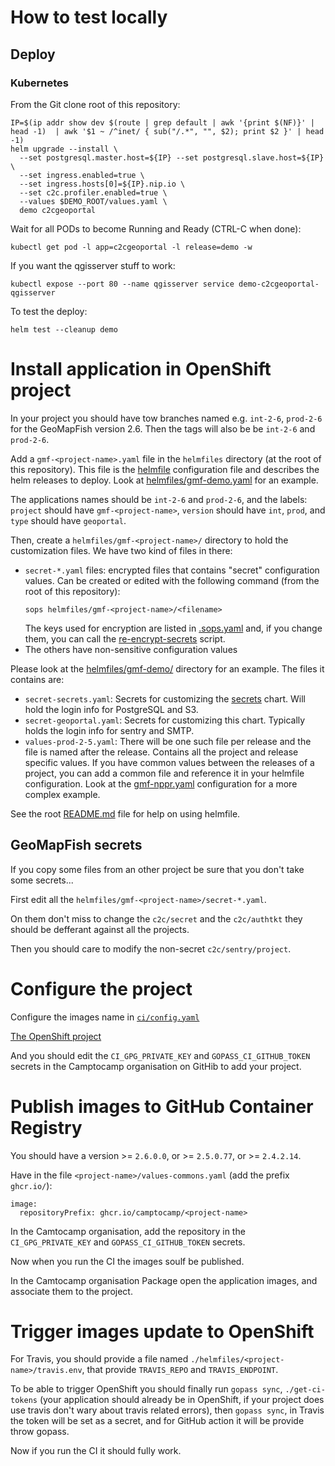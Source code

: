 # How to test locally

## Deploy

### Kubernetes

From the Git clone root of this repository:

```shell
IP=$(ip addr show dev $(route | grep default | awk '{print $(NF)}' | head -1)  | awk '$1 ~ /^inet/ { sub("/.*", "", $2); print $2 }' | head -1)
helm upgrade --install \
  --set postgresql.master.host=${IP} --set postgresql.slave.host=${IP} \
  --set ingress.enabled=true \
  --set ingress.hosts[0]=${IP}.nip.io \
  --set c2c.profiler.enabled=true \
  --values $DEMO_ROOT/values.yaml \
  demo c2cgeoportal
```

Wait for all PODs to become Running and Ready (CTRL-C when done):

```shell
kubectl get pod -l app=c2cgeoportal -l release=demo -w
```

If you want the qgisserver stuff to work:

```shell
kubectl expose --port 80 --name qgisserver service demo-c2cgeoportal-qgisserver
```

To test the deploy:

```shell
helm test --cleanup demo
```

# Install application in OpenShift project

In your project you should have tow branches named e.g. `int-2-6`, `prod-2-6` for the GeoMapFish version 2.6.
Then the tags will also be be `int-2-6` and `prod-2-6`.

Add a `gmf-<project-name>.yaml` file in the `helmfiles` directory (at the root of this repository).
This file is the [helmfile](https://github.com/roboll/helmfile) configuration file and describes the helm releases to deploy.
Look at [helmfiles/gmf-demo.yaml](../helmfiles/gmf-demo.yaml) for an example.

The applications names should be `int-2-6` and `prod-2-6`, and the labels: `project` should have `gmf-<project-name>`,
`version` should have `int`, `prod`, and `type` should have `geoportal`.

Then, create a `helmfiles/gmf-<project-name>/` directory to hold the customization files. We have two kind of files in there:

-   `secret-*.yaml` files: encrypted files that contains "secret" configuration values.
    Can be created or edited with the following command (from the root of this repository):
    ```shell
    sops helmfiles/gmf-<project-name>/<filename>
    ```
    The keys used for encryption are listed in [.sops.yaml](../.sops.yaml) and, if you change them, you can call the
    [re-encrypt-secrets](../re-encrypt-secrets) script.
-   The others have non-sensitive configuration values

Please look at the [helmfiles/gmf-demo/](../helmfiles/gmf-demo) directory for an example. The files it contains are:

-   `secret-secrets.yaml`: Secrets for customizing the [secrets](../secrets/README.md) chart. Will hold the login info for PostgreSQL and S3.
-   `secret-geoportal.yaml`: Secrets for customizing this chart. Typically holds the login info for sentry and SMTP.
-   `values-prod-2-5.yaml`: There will be one such file per release and the file is named after the release.
    Contains all the project and release specific values.
    If you have common values between the releases of a project, you can add a common file and reference it in your helmfile configuration.
    Look at the [gmf-nppr.yaml](../helmfiles/gmf-nppr.yaml) configuration for a more complex example.

See the root [README.md](../README.md) file for help on using helmfile.

## GeoMapFish secrets

If you copy some files from an other project be sure that you don't take some secrets...

First edit all the `helmfiles/gmf-<project-name>/secret-*.yaml`.

On them don't miss to change the `c2c/secret` and the `c2c/authtkt` they should be defferant against all the projects.

Then you should care to modify the non-secret `c2c/sentry/project`.

# Configure the project

Configure the images name in [`ci/config.yaml`](https://github.com/camptocamp/demo_geomapfish/blob/prod-2-6/CONST_create_template/ci/config.yaml#L18-L22)

[The OpenShift project](https://github.com/camptocamp/demo_geomapfish/blob/prod-2-6/.github/workflows/main.yaml#L10)

And you should edit the `CI_GPG_PRIVATE_KEY` and `GOPASS_CI_GITHUB_TOKEN` secrets in the Camptocamp organisation
on GitHib to add your project.

# Publish images to GitHub Container Registry

You should have a version >= `2.6.0.0`, or >= `2.5.0.77`, or >= `2.4.2.14`.

Have in the file `<project-name>/values-commons.yaml` (add the prefix `ghcr.io/`):

```
image:
  repositoryPrefix: ghcr.io/camptocamp/<project-name>
```

In the Camtocamp organisation, add the repository in the `CI_GPG_PRIVATE_KEY` and `GOPASS_CI_GITHUB_TOKEN`
secrets.

Now when you run the CI the images soulf be published.

In the Camtocamp organisation Package open the application images, and associate them to the project.

# Trigger images update to OpenShift

For Travis, you should provide a file named `./helmfiles/<project-name>/travis.env`, that provide `TRAVIS_REPO`
and `TRAVIS_ENDPOINT`.

To be able to trigger OpenShift you should finally run `gopass sync`, `./get-ci-tokens` (your application should already
be in OpenShift, if your project does use travis don't wary about travis related errors), then
`gopass sync`, in Travis the token will be set as a secret, and for GitHub action it will be provide throw
gopass.

Now if you run the CI it should fully work.
